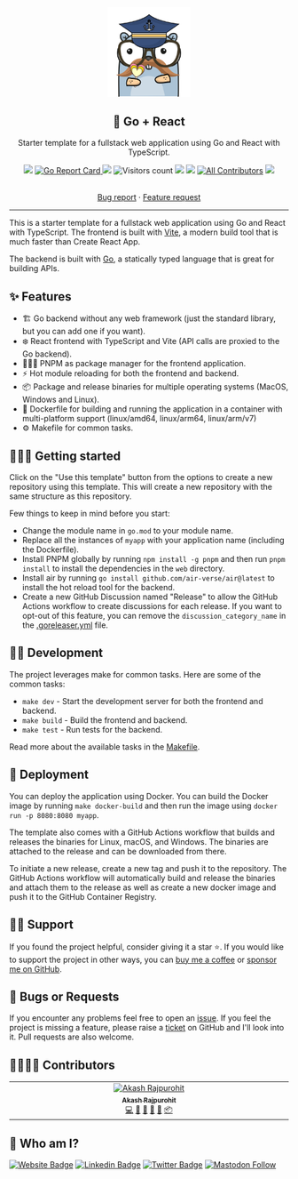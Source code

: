 <div align="center" width="100%">
  <img src="./assets/logo.png" width="150" />
</div>
<div align="center" width="100%">
    <h2>💪 Go + React</h2>
    <p> Starter template for a fullstack web application using Go and React with TypeScript.</p>
    <a target="_blank" href="https://github.com/AkashRajpurohit/go-react-typescript-template/actions"><img src="https://github.com/AkashRajpurohit/go-react-typescript-template/actions/workflows/release.yml/badge.svg?event=push" /></a>
    <a href="https://goreportcard.com/report/github.com/AkashRajpurohit/go-react-typescript-template"><img alt="Go Report Card" src="https://goreportcard.com/badge/github.com/AkashRajpurohit/go-react-typescript-template">
    <a target="_blank" href="https://github.com/AkashRajpurohit/go-react-typescript-template/releases"><img src="https://img.shields.io/github/downloads/AkashRajpurohit/go-react-typescript-template/total" /></a>
    <img alt="Visitors count" src="https://visitor-badge.laobi.icu/badge?page_id=@akashrajpurohit~go-react-template.visitor-badge&style=flat-square">
    <a target="_blank" href="https://github.com/AkashRajpurohit/go-react-typescript-template/releases"><img src="https://img.shields.io/github/go-mod/go-version/AkashRajpurohit/go-react-typescript-template?filename=go.mod" /></a>
    <a target="_blank" href="https://github.com/AkashRajpurohit/go-react-typescript-template/releases"><img src="https://img.shields.io/github/v/release/AkashRajpurohit/go-react-typescript-template?display_name=tag" /></a>
    <a href="#-contributors"><img alt="All Contributors" src="https://img.shields.io/github/all-contributors/AkashRajpurohit/go-react-typescript-template?color=1f85bf"></a>
    <a target="_blank" href="https://github.com/AkashRajpurohit/go-react-typescript-template"><img src="https://img.shields.io/github/stars/AkashRajpurohit/go-react-typescript-template" /></a>
    <br />
    <br />
    <p align="center">
      <a href="https://github.com/AkashRajpurohit/go-react-typescript-template/issues/new?template=bug_report.yml">Bug report</a>
      ·
      <a href="https://github.com/AkashRajpurohit/go-react-typescript-template/issues/new?template=feature_request.yml">Feature request</a>
    </p>
</div>
<hr />

This is a starter template for a fullstack web application using Go and React with TypeScript. The frontend is built with [Vite](https://vite.dev/), a modern build tool that is much faster than Create React App.

The backend is built with [Go](https://go.dev/), a statically typed language that is great for building APIs.

## ✨ Features

- 🏗️ Go backend without any web framework (just the standard library, but you can add one if you want).
- ❄️ React frontend with TypeScript and Vite (API calls are proxied to the Go backend).
- 🏃🏽‍♂️ PNPM as package manager for the frontend application.
- ⚡️ Hot module reloading for both the frontend and backend.
- 📦 Package and release binaries for multiple operating systems (MacOS, Windows and Linux).
- 🐳 Dockerfile for building and running the application in a container with multi-platform support (linux/amd64, linux/arm64, linux/arm/v7)
- ⚙️ Makefile for common tasks.

## 🏃🏽‍♂️ Getting started

Click on the "Use this template" button from the options to create a new repository using this template. This will create a new repository with the same structure as this repository.

Few things to keep in mind before you start:

- Change the module name in `go.mod` to your module name.
- Replace all the instances of `myapp` with your application name (including the Dockerfile).
- Install PNPM globally by running `npm install -g pnpm` and then run `pnpm install` to install the dependencies in the `web` directory.
- Install air by running `go install github.com/air-verse/air@latest` to install the hot reload tool for the backend.
- Create a new GitHub Discussion named "Release" to allow the GitHub Actions workflow to create discussions for each release. If you want to opt-out of this feature, you can remove the `discussion_category_name` in the [.goreleaser.yml](./.goreleaser.yml) file.

## 👨‍💻 Development

The project leverages make for common tasks. Here are some of the common tasks:

- `make dev` - Start the development server for both the frontend and backend.
- `make build` - Build the frontend and backend.
- `make test` - Run tests for the backend.

Read more about the available tasks in the [Makefile](./Makefile).

## 🚢 Deployment

You can deploy the application using Docker. You can build the Docker image by running `make docker-build` and then run the image using `docker run -p 8080:8080 myapp`.

The template also comes with a GitHub Actions workflow that builds and releases the binaries for Linux, macOS, and Windows. The binaries are attached to the release and can be downloaded from there.

To initiate a new release, create a new tag and push it to the repository. The GitHub Actions workflow will automatically build and release the binaries and attach them to the release as well as create a new docker image and push it to the GitHub Container Registry.

## 🙏🏻 Support

If you found the project helpful, consider giving it a star ⭐️. If you would like to support the project in other ways, you can [buy me a coffee](https://ko-fi.com/akashrajpurohit) or [sponsor me on GitHub](https://github.com/sponsors/AkashRajpurohit).

## 🐛 Bugs or Requests

If you encounter any problems feel free to open an [issue](https://github.com/AkashRajpurohit/go-react-typescript-template/issues/new?template=bug_report.yml). If you feel the project is missing a feature, please raise a [ticket](https://github.com/AkashRajpurohit/go-react-typescript-template/issues/new?template=feature_request.yml) on GitHub and I'll look into it. Pull requests are also welcome.

## 🫱🏻‍🫲🏼 Contributors

<!-- ALL-CONTRIBUTORS-LIST:START - Do not remove or modify this section -->
<!-- prettier-ignore-start -->
<!-- markdownlint-disable -->
<table>
  <tbody>
    <tr>
      <td align="center" valign="top" width="14.28%"><a href="https://akashrajpurohit.com/?ref=git-sync"><img src="https://avatars.githubusercontent.com/u/30044630?v=4?s=100" width="100px;" alt="Akash Rajpurohit"/><br /><sub><b>Akash Rajpurohit</b></sub></a><br /><a href="#code-AkashRajpurohit" title="Code">💻</a> <a href="#ideas-AkashRajpurohit" title="Ideas, Planning, & Feedback">🤔</a> <a href="#review-AkashRajpurohit" title="Reviewed Pull Requests">👀</a> <a href="#doc-AkashRajpurohit" title="Documentation">📖</a> <a href="#question-AkashRajpurohit" title="Answering Questions">💬</a> <a href="#platform-AkashRajpurohit" title="Packaging/porting to new platform">📦</a></td>
    </tr>
  </tbody>
</table>

## 👀 Who am I?

[![Website Badge](https://img.shields.io/badge/-akashrajpurohit.com-3b5998?logo=google-chrome&logoColor=white)](https://akashrajpurohit.com/)
[![Linkedin Badge](https://img.shields.io/badge/-@AkashRajpurohit-0e76a8?logo=Linkedin&logoColor=white)](https://linkedin.com/in/AkashRajpurohit)
[![Twitter Badge](https://img.shields.io/twitter/follow/akashwhocodes)](https://twitter.com/AkashWhoCodes)
[![Mastodon Follow](https://img.shields.io/mastodon/follow/112372456922065040)](https://mastodon.social/@akashrajpurohit)
